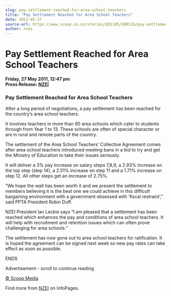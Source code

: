 ```yaml
---
slug: pay-settlement-reached-for-area-school-teachers
title: "Pay Settlement Reached for Area School Teachers"
date: 2011-05-27
source-url: https://www.scoop.co.nz/stories/ED1105/S00116/pay-settlement-reached-for-area-school-teachers.htm
author: nzei
---
```

Pay Settlement Reached for Area School Teachers
===============================================

**Friday, 27 May 2011, 12:47 pm**  
**Press Release: [NZEI](https://info.scoop.co.nz/NZEI)**

### Pay Settlement Reached for Area School Teachers

After a long period of negotiations, a pay settlement has been reached for the country’s area school teachers.

It involves teachers in more than 90 area schools which cater to students through from Year 1 to 13. These schools are often of special character or are in rural and remote parts of the country.

The settlement of the Area School Teachers’ Collective Agreement comes after area school teachers introduced meeting bans in a bid to try and get the Ministry of Education to take their issues seriously.

It will deliver a 3% pay increase on salary steps 7,8,9, a 2.93% increase on the top step (step 14), a 2.51% increase on step 11 and a 1.71% increase on step 12. All other steps get an increase of 2.75%.

“We hope the wait has been worth it and we present the settlement to members believing it is the best one we could achieve in this difficult bargaining environment with a government obsessed with ‘fiscal restraint’,” said PPTA President Robin Duff.

NZEI President Ian Leckie says “I am pleased that a settlement has been reached which enhances the pay and conditions of area school teachers. It will help with recruitment and retention issues which can often prove challenging for area schools.”

The settlement has now gone out to area school teachers for ratification. It is hoped the agreement can be signed next week so new pay rates can take effect as soon as possible.

ENDS

  

Advertisement - scroll to continue reading





[© Scoop Media](http://www.scoop.co.nz/about/terms.html)

Find more from [NZEI](https://info.scoop.co.nz/NZEI) on InfoPages.